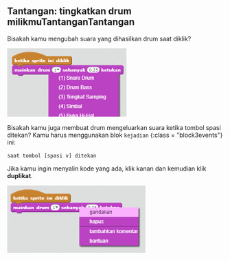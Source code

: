 ## Tantangan: tingkatkan drum milikmuTantanganTantangan

Bisakah kamu mengubah suara yang dihasilkan drum saat diklik?

![tangkapan layar](images/band-drum-sound.png)

Bisakah kamu juga membuat drum mengeluarkan suara ketika tombol spasi ditekan? Kamu harus menggunakan blok `kejadian` {:class = "block3events"} ini:

```blocks3
saat tombol [spasi v] ditekan
```

Jika kamu ingin menyalin kode yang ada, klik kanan dan kemudian klik **duplikat**.

![tangkapan layar](images/band-duplicate-code.png)